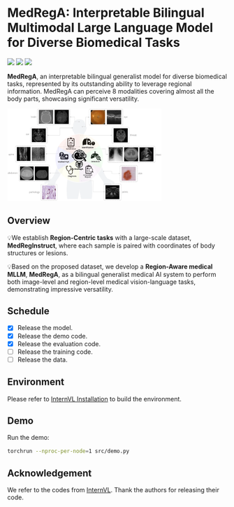 # MedRegA: Interpretable Bilingual Multimodal Large Language Model for Diverse Biomedical Tasks

<a href="https://arxiv.org/abs/2410.18387"><img src="https://img.shields.io/badge/Paper-arxiv-green.svg?style=flat-square"></a>
<a href="https://medrega.github.io/"><img src="https://img.shields.io/badge/Project-Website-blue.svg?style=flat-square"></a>
<a href="https://huggingface.co/Luxuriant16/medrega"><img src="https://img.shields.io/badge/Model-Hugging Face-red.svg?style=flat-square"></a>

**MedRegA**, an interpretable bilingual generalist model for diverse biomedical tasks, represented by its outstanding ability to leverage regional information. MedRegA can perceive 8 modalities covering almost all the body parts, showcasing significant versatility.

<img src="asset\intro.png" width=70% >

## Overview

💡We establish **Region-Centric tasks** with a large-scale dataset, **MedRegInstruct**, where each sample is paired with coordinates of body structures or lesions.

💡Based on the proposed dataset, we develop a **Region-Aware medical MLLM**, **MedRegA**, as a bilingual generalist medical AI system to perform both image-level and region-level medical vision-language tasks, demonstrating impressive versatility. 

## Schedule

+ [x] Release the model.
+ [x] Release the demo code.
+ [x] Release the evaluation code.
+ [ ] Release the training code.
+ [ ] Release the data.

## Environment

Please refer to [InternVL Installation](https://internvl.readthedocs.io/en/latest/get_started/installation.html) to build the environment.

## Demo

Run the demo:

```bash
torchrun --nproc-per-node=1 src/demo.py
```

## Acknowledgement

We refer to the codes from [InternVL](https://github.com/OpenGVLab/InternVL). Thank the authors for releasing their code.
